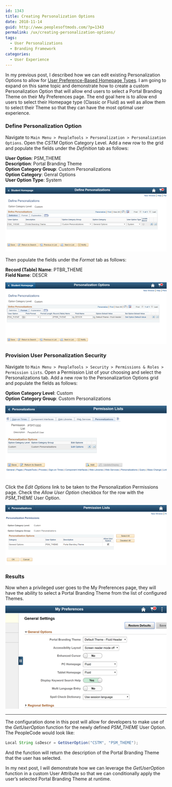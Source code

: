 ```yaml
---
id: 1343
title: Creating Personalization Options
date: 2018-11-14
guid: http://www.peoplesoftmods.com/?p=1343
permalink: /ux/creating-personalization-options/
tags:
  - User Personalizations
  - Branding Framework
categories:
  - User Experience
---
```


In my previous post, I described how we can edit existing Personalization Options to allow 
for [User Preference-Based Homepage Types](/ux/user-preference-based-homepage-types/).  I am going to expand on this same topic and demonstrate how to create a 
custom Personalization Option that will allow end users to select a Portal Branding Theme on their My Preferences page.  The end goal here is to allow end users 
to select their Homepage type (Classic or Fluid) as well as allow them to select their Theme so that they can have the most optimal user experience.

### Define Personalization Option

Navigate to `Main Menu > PeopleTools > Personalization > Personalization Options`.  Open the _CSTM_ Option Category Level.  Add a new row to the grid and 
populate the fields under the _Definition_ tab as follows:

**User Option**: PSM_THEME  
**Description**: Portal Branding Theme  
**Option Category Group**: Custom Personalizations  
**Option Category**: Genral Options  
**User Option Type**: System  

[1]: /assets/images/2018/11/Option_Definition.png
[![Option Definition][1]][1]

Then populate the fields under the _Format_ tab as follows:

**Record (Table) Name**: PTBR_THEME  
**Field Name**: DESCR  

[2]: /assets/images/2018/11/Option_Format.png
[![Option Format][2]][2]

### Provision User Personalization Security

Navigate to `Main Menu > PeopleTools > Security > Permissions & Roles > Permission Lists`.  Open a Permission List of your choosing and select the 
Personalizations tab.  Add a new row to the Personalizartion Options grid and populate the fields as follows:

**Option Category Level**: Custom  
**Option Category Group**: Custom Personalizations  

[3]: /assets/images/2018/11/Permission_List.png
[![Permission List][3]][3]

Click the _Edit Options_ link to be taken to the Personalization Permissions page.  Check the _Allow User Option_ checkbox for the row with the _PSM_THEME_ User 
Option.

[4]: /assets/images/2018/11/Personalization_Permissions.png
[![Personalization Permissions][4]][4]

### Results

Now when a privileged user goes to the My Preferences page, they will have the ability to select a Portal Branding Theme from the list of configured Themes.

[5]: /assets/images/2018/11/My_Preferences2.png
[![My Preferences][5]][5]

* * *

The configuration done in this post will allow for developers to make use of the _GetUserOption_ function for the newly defined _PSM_THEME_ User Option. 
The PeopleCode would look like:

```java
Local String &sDescr = GetUserOption("CSTM", "PSM_THEME");
```

And the function will return the description of the Portal Branding Theme that the user has selected. 


In my next post, I will demonstrate how we can leverage the _GetUserOption_ function in a custom User Attribute so that we can conditionally apply the 
user’s selected Portal Branding Theme at runtime.